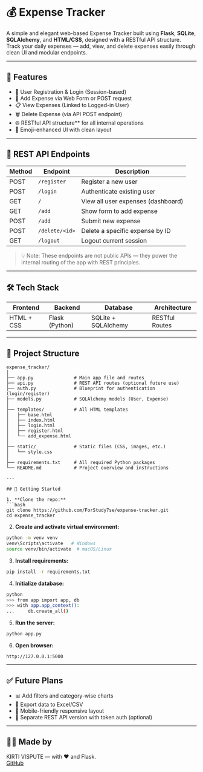 # 💰 Expense Tracker

A simple and elegant web-based Expense Tracker built using **Flask**, **SQLite**, **SQLAlchemy**, and **HTML/CSS**, designed with a RESTful API structure.  
Track your daily expenses — add, view, and delete expenses easily through clean UI and modular endpoints.

---

## 🔧 Features

- 🔐 User Registration & Login (Session-based)
- 📝 Add Expense via Web Form or POST request
- 📋 View Expenses (Linked to Logged-in User)
- 🗑️ Delete Expense (via API POST endpoint)
- 🌐 RESTful API structure** for all internal operations
- 🎨 Emoji-enhanced UI with clean layout

---

## 📡 REST API Endpoints

| Method | Endpoint            | Description                      |
|--------|---------------------|----------------------------------|
| POST   | `/register`         | Register a new user              |
| POST   | `/login`            | Authenticate existing user       |
| GET    | `/`                 | View all user expenses (dashboard) |
| GET    | `/add`              | Show form to add expense         |
| POST   | `/add`              | Submit new expense               |
| POST   | `/delete/<id>`      | Delete a specific expense by ID  |
| GET    | `/logout`           | Logout current session           |

> 💡 Note: These endpoints are not public APIs — they power the internal routing of the app with REST principles.

---

## 🛠️ Tech Stack

| Frontend | Backend | Database | Architecture |
|----------|---------|----------|--------------|
| HTML + CSS | Flask (Python) | SQLite + SQLAlchemy | RESTful Routes |

---

## 📁 Project Structure

```
expense_tracker/
│
├── app.py               # Main app file and routes
├── api.py               # REST API routes (optional future use)
├── auth.py              # Blueprint for authentication (login/register)
├── models.py            # SQLAlchemy models (User, Expense)
│
├── templates/           # All HTML templates
│   ├── base.html
│   ├── index.html
│   ├── login.html
│   ├── register.html
│   └── add_expense.html
│
├── static/              # Static files (CSS, images, etc.)
│   └── style.css
│
├── requirements.txt     # All required Python packages
└── README.md            # Project overview and instructions

---

## 🚀 Getting Started

1. **Clone the repo:**
```bash
git clone https://github.com/ForStudy7se/expense-tracker.git
cd expense_tracker
```

2. **Create and activate virtual environment:**
```bash
python -m venv venv
venv\Scripts\activate   # Windows
source venv/bin/activate  # macOS/Linux
```

3. **Install requirements:**
```bash
pip install -r requirements.txt
```

4. **Initialize database:**
```bash
python
>>> from app import app, db
>>> with app.app_context():
...     db.create_all()
```

5. **Run the server:**
```bash
python app.py
```

6. **Open browser:**
```
http://127.0.0.1:5000
```

---

## ✅ Future Plans

- 📊 Add filters and category-wise charts
- 📁 Export data to Excel/CSV
- 📱 Mobile-friendly responsive layout
- 🧪 Separate REST API version with token auth (optional)

---

## 🙋‍♀️ Made by

KIRTI VISPUTE — with ❤️ and Flask.  
[GitHub](https://github.com/ForStudy7se)
